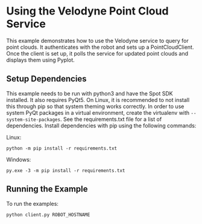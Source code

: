 <!--
Copyright (c) 2022 Boston Dynamics, Inc.  All rights reserved.

Downloading, reproducing, distributing or otherwise using the SDK Software
is subject to the terms and conditions of the Boston Dynamics Software
Development Kit License (20191101-BDSDK-SL).
-->

# Using the Velodyne Point Cloud Service

This example demonstrates how to use the Velodyne service to query for point clouds. It authenticates with the robot and sets up a PointCloudClient. Once the client is set up, it polls the service for updated point clouds and displays them using Pyplot.

## Setup Dependencies

This example needs to be run with python3 and have the Spot SDK installed. It also requires PyQt5.
On Linux, it is recommended to not install this through pip so that system theming works correctly. In order to use system PyQt packages in a virtual environment, create the virtualenv with `--system-site-packages`.
See the requirements.txt file for a list of dependencies. Install dependencies with pip using the following commands:

Linux:

```
python -m pip install -r requirements.txt
```

Windows:

```
py.exe -3 -m pip install -r requirements.txt
```

## Running the Example

To run the examples:

```
python client.py ROBOT_HOSTNAME
```
